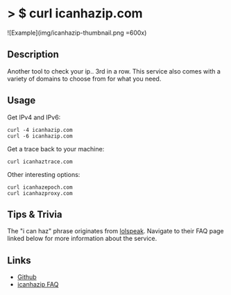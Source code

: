 # > $ curl icanhazip.com

![Example](img/icanhazip-thumbnail.png =600x)

## Description
Another tool to check your ip.. 3rd in a row. This service also comes with a variety of domains to choose from for what you need. 

## Usage
Get IPv4 and IPv6:

```
curl -4 icanhazip.com
curl -6 icanhazip.com
```

Get a trace back to your machine:

```
curl icanhaztrace.com
```

Other interesting options:

```
curl icanhazepoch.com
curl icanhazproxy.com
```

## Tips & Trivia
The "i can haz" phrase originates from [lolspeak](https://en.wikipedia.org/wiki/Lolcat).
Navigate to their FAQ page linked below for more information about the service.

## Links
- [Github](https://github.com/major/icanhaz)
- [icanhazip FAQ](https://major.io/icanhazip-com-faq/)